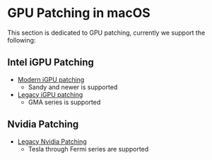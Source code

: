 # GPU Patching in macOS

This section is dedicated to GPU patching, currently we support the following:

## Intel iGPU Patching

* [Modern iGPU patching](./intel-patching/README.md)
  * Sandy and newer is supported
* [Legacy iGPU patching](./legacy-intel/README.md)
  * GMA series is supported

## Nvidia Patching

* [Legacy Nvidia Patching](./nvidia-patching/README.md)
  * Tesla through Fermi series are supported
